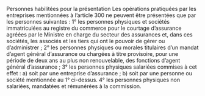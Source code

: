 Personnes habilitées pour la présentation
Les opérations pratiquées par les entreprises mentionnées à l’article 300 ne peuvent être présentées que par les personnes suivantes :
1° les personnes physiques et sociétés immatriculées au registre du commerce pour le courtage d’assurance agréées par le Ministre en charge du secteur des assurances et, dans ces sociétés, les associés et les tiers qui ont le pouvoir de gérer ou d’administrer ;
2° les personnes physiques ou morales titulaires d’un mandat d’agent général d’assurance ou chargées à titre provisoire, pour une période de deux ans au plus non renouvelable, des fonctions d’agent général d’assurance ;
3° les personnes physiques salariées commises à cet effet :
a) soit par une entreprise d’assurance ;
b) soit par une personne ou société mentionnée au 1° ci-dessus.
4° les personnes physiques non salariées, mandatées et rémunérées à la commission.